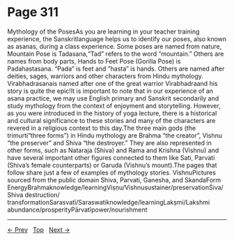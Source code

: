 # Page 311

Mythology of the PosesAs you are learning in your teacher training experience, the Sanskritlanguage helps us to identify our poses, also known as asanas, during a class experience. Some poses are named from nature, Mountain Pose is Tadasana,“Tad” refers to the word “mountain.” Others are names from body parts, Hands to Feet Pose (Gorilla Pose) is Padahastasana. “Pada” is feet and ”hasta” is hands. Others are named after deities, sages, warriors and other characters from Hindu mythology. Virabhadrasanais named after one of the great warrior Virabhadraand his story is quite the epic!It is important to note that in our experience of an asana practice, we may use English primary and Sanskrit secondarily and study mythology from the context of enjoyment and storytelling. However, as you were introduced in the history of yoga lecture, there is a historical and cultural significance to these stories and many of the characters are revered in a religious context to this day.The three main gods (the trimurti“three forms”) in Hindu mythology are Brahma “the creator”, Vishnu “the preserver” and Shiva “the destroyer.” They are also represented in other forms, such as Nataraja (Shiva) and Rama and Krishna (Vishnu) and have several important other figures connected to them like Sati, Parvati (Shiva’s female counterparts) or Garuda (Vishnu’s mount).The pages that follow share just a few of examples of mythology stories.
VishnuPictures sourced from the public domain
Shiva, Parvati, Ganesha, and SkandaForm EnergyBrahmaknowledge/learningViṣṇu/Vishnusustainer/preservationŚiva/Shiva destruction/ transformationSarasvatī/Saraswatiknowledge/learningLakṣmi/Lakshmi abundance/prosperityPārvatīpower/nourishment


---
[← Prev](/pages/page-310.md) &nbsp; [Top](/index.md) &nbsp; [Next →](/pages/page-312.md)
